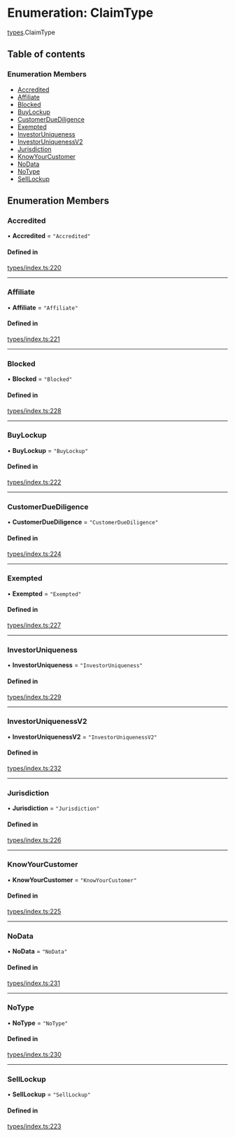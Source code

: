 # Enumeration: ClaimType

[types](../wiki/types).ClaimType

## Table of contents

### Enumeration Members

- [Accredited](../wiki/types.ClaimType#accredited)
- [Affiliate](../wiki/types.ClaimType#affiliate)
- [Blocked](../wiki/types.ClaimType#blocked)
- [BuyLockup](../wiki/types.ClaimType#buylockup)
- [CustomerDueDiligence](../wiki/types.ClaimType#customerduediligence)
- [Exempted](../wiki/types.ClaimType#exempted)
- [InvestorUniqueness](../wiki/types.ClaimType#investoruniqueness)
- [InvestorUniquenessV2](../wiki/types.ClaimType#investoruniquenessv2)
- [Jurisdiction](../wiki/types.ClaimType#jurisdiction)
- [KnowYourCustomer](../wiki/types.ClaimType#knowyourcustomer)
- [NoData](../wiki/types.ClaimType#nodata)
- [NoType](../wiki/types.ClaimType#notype)
- [SellLockup](../wiki/types.ClaimType#selllockup)

## Enumeration Members

### Accredited

• **Accredited** = ``"Accredited"``

#### Defined in

[types/index.ts:220](https://github.com/PolymeshAssociation/polymesh-sdk/blob/95e180d2/src/types/index.ts#L220)

___

### Affiliate

• **Affiliate** = ``"Affiliate"``

#### Defined in

[types/index.ts:221](https://github.com/PolymeshAssociation/polymesh-sdk/blob/95e180d2/src/types/index.ts#L221)

___

### Blocked

• **Blocked** = ``"Blocked"``

#### Defined in

[types/index.ts:228](https://github.com/PolymeshAssociation/polymesh-sdk/blob/95e180d2/src/types/index.ts#L228)

___

### BuyLockup

• **BuyLockup** = ``"BuyLockup"``

#### Defined in

[types/index.ts:222](https://github.com/PolymeshAssociation/polymesh-sdk/blob/95e180d2/src/types/index.ts#L222)

___

### CustomerDueDiligence

• **CustomerDueDiligence** = ``"CustomerDueDiligence"``

#### Defined in

[types/index.ts:224](https://github.com/PolymeshAssociation/polymesh-sdk/blob/95e180d2/src/types/index.ts#L224)

___

### Exempted

• **Exempted** = ``"Exempted"``

#### Defined in

[types/index.ts:227](https://github.com/PolymeshAssociation/polymesh-sdk/blob/95e180d2/src/types/index.ts#L227)

___

### InvestorUniqueness

• **InvestorUniqueness** = ``"InvestorUniqueness"``

#### Defined in

[types/index.ts:229](https://github.com/PolymeshAssociation/polymesh-sdk/blob/95e180d2/src/types/index.ts#L229)

___

### InvestorUniquenessV2

• **InvestorUniquenessV2** = ``"InvestorUniquenessV2"``

#### Defined in

[types/index.ts:232](https://github.com/PolymeshAssociation/polymesh-sdk/blob/95e180d2/src/types/index.ts#L232)

___

### Jurisdiction

• **Jurisdiction** = ``"Jurisdiction"``

#### Defined in

[types/index.ts:226](https://github.com/PolymeshAssociation/polymesh-sdk/blob/95e180d2/src/types/index.ts#L226)

___

### KnowYourCustomer

• **KnowYourCustomer** = ``"KnowYourCustomer"``

#### Defined in

[types/index.ts:225](https://github.com/PolymeshAssociation/polymesh-sdk/blob/95e180d2/src/types/index.ts#L225)

___

### NoData

• **NoData** = ``"NoData"``

#### Defined in

[types/index.ts:231](https://github.com/PolymeshAssociation/polymesh-sdk/blob/95e180d2/src/types/index.ts#L231)

___

### NoType

• **NoType** = ``"NoType"``

#### Defined in

[types/index.ts:230](https://github.com/PolymeshAssociation/polymesh-sdk/blob/95e180d2/src/types/index.ts#L230)

___

### SellLockup

• **SellLockup** = ``"SellLockup"``

#### Defined in

[types/index.ts:223](https://github.com/PolymeshAssociation/polymesh-sdk/blob/95e180d2/src/types/index.ts#L223)
